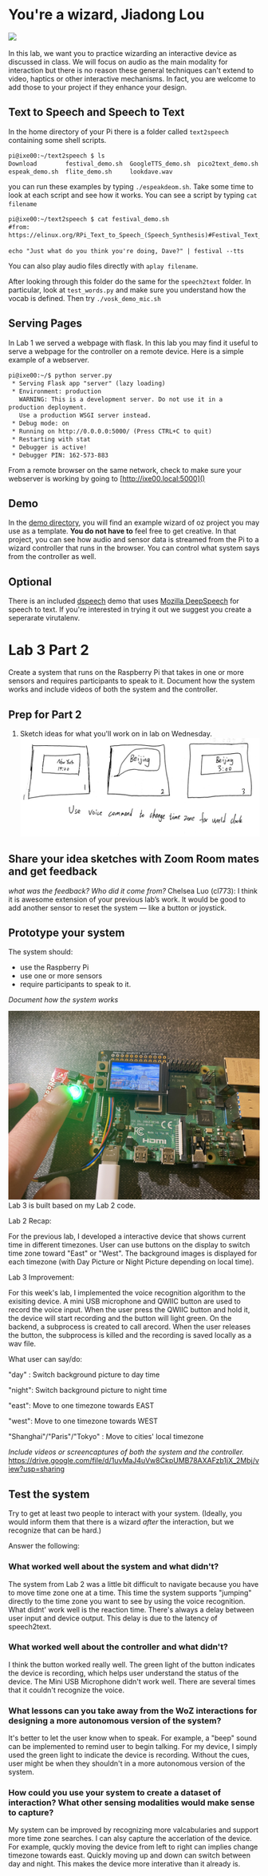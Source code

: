 # You're a wizard, Jiadong Lou

<img src="https://pbs.twimg.com/media/Cen7qkHWIAAdKsB.jpg" height="400">

In this lab, we want you to practice wizarding an interactive device as discussed in class. We will focus on audio as the main modality for interaction but there is no reason these general techniques can't extend to video, haptics or other interactive mechanisms. In fact, you are welcome to add those to your project if they enhance your design.


## Text to Speech and Speech to Text

In the home directory of your Pi there is a folder called `text2speech` containing some shell scripts.

```
pi@ixe00:~/text2speech $ ls
Download        festival_demo.sh  GoogleTTS_demo.sh  pico2text_demo.sh
espeak_demo.sh  flite_demo.sh     lookdave.wav

```

you can run these examples by typing 
`./espeakdeom.sh`. Take some time to look at each script and see how it works. You can see a script by typing `cat filename`

```
pi@ixe00:~/text2speech $ cat festival_demo.sh 
#from: https://elinux.org/RPi_Text_to_Speech_(Speech_Synthesis)#Festival_Text_to_Speech

echo "Just what do you think you're doing, Dave?" | festival --tts

```

You can also play audio files directly with `aplay filename`.

After looking through this folder do the same for the `speech2text` folder. In particular, look at `test_words.py` and make sure you understand how the vocab is defined. Then try `./vosk_demo_mic.sh`

## Serving Pages

In Lab 1 we served a webpage with flask. In this lab you may find it useful to serve a webpage for the controller on a remote device. Here is a simple example of a webserver.

```
pi@ixe00:~/$ python server.py
 * Serving Flask app "server" (lazy loading)
 * Environment: production
   WARNING: This is a development server. Do not use it in a production deployment.
   Use a production WSGI server instead.
 * Debug mode: on
 * Running on http://0.0.0.0:5000/ (Press CTRL+C to quit)
 * Restarting with stat
 * Debugger is active!
 * Debugger PIN: 162-573-883
```
From a remote browser on the same network, check to make sure your webserver is working by going to [http://ixe00.local:5000]()


## Demo

In the [demo directory](./demo), you will find an example wizard of oz project you may use as a template. **You do not have to** feel free to get creative. In that project, you can see how audio and sensor data is streamed from the Pi to a wizard controller that runs in the browser. You can control what system says from the controller as well.

## Optional

There is an included [dspeech](.dspeech) demo that uses [Mozilla DeepSpeech](https://github.com/mozilla/DeepSpeech) for speech to text. If you're interested in trying it out we suggest you create a seperarate virutalenv. 



# Lab 3 Part 2

Create a system that runs on the Raspberry Pi that takes in one or more sensors and requires participants to speak to it. Document how the system works and include videos of both the system and the controller.

## Prep for Part 2

1. Sketch ideas for what you'll work on in lab on Wednesday.
![Alt text](sketch.jpg?raw=true "Title")

## Share your idea sketches with Zoom Room mates and get feedback

*what was the feedback? Who did it come from?*
Chelsea Luo (cl773): I think it is awesome extension of your previous lab’s work. It would be good to add another sensor to reset the system — like a button or joystick.

## Prototype your system

The system should:
* use the Raspberry Pi 
* use one or more sensors
* require participants to speak to it. 

*Document how the system works*

![Alt text](device.JPG?raw=true "Title")
Lab 3 is built based on my Lab 2 code.


Lab 2 Recap:

For the previous lab, I developed a interactive device that shows current time in different timezones. User can use buttons on the display to switch time zone toward "East" or "West". The background images is displayed for each timezone (with Day Picture or Night Picture depending on local time).

Lab 3 Improvement:

For this week's lab, I implemented the voice recognition algorithm to the exisiting device. A mini USB microphone and QWIIC button are used to record the voice input. When the user press the QWIIC button and hold it, the device will start recording and the button will light green. On the backend, a subprocess is created to call arecord. When the user releases the button, the subprocess is killed and the recording is saved locally as a wav file. 

What user can say/do:

"day" : Switch background picture to day time

"night": Switch background picture to night time

"east": Move to one timezone towards EAST

"west": Move to one timezone towards WEST

"Shanghai"/"Paris"/"Tokyo" : Move to cities' local timezone


*Include videos or screencaptures of both the system and the controller.*
https://drive.google.com/file/d/1uvMaJ4uVw8CkpUMB78AXAFzb1jX_2Mbj/view?usp=sharing

## Test the system
Try to get at least two people to interact with your system. (Ideally, you would inform them that there is a wizard _after_ the interaction, but we recognize that can be hard.)

Answer the following:

### What worked well about the system and what didn't?
The system from Lab 2 was a little bit difficult to navigate because you have to move time zone one at a time. This time the system supports "jumping" directly to the time zone you want to see by using the voice recognition. What didnt' work well is the reaction time. There's always a delay between user input and device output. This delay is due to the latency of speech2text.


### What worked well about the controller and what didn't?
I think the button worked really well. The green light of the button indicates the device is recording, which helps user understand the status of the device. The Mini USB Microphone didn't work well. There are several times that it couldn't recognize the voice.

### What lessons can you take away from the WoZ interactions for designing a more autonomous version of the system?
It's better to let the user know when to speak. For example, a "beep" sound can be implemented to remind user to begin talking. For my device, I simply used the green light to indicate the device is recording. Without the cues, user might be when they shouldn't in a more autonomous version of the system.


### How could you use your system to create a dataset of interaction? What other sensing modalities would make sense to capture?
My system can be improved by recognizing more valcabularies and support more time zone searches. I can alsy capture the accerlation of the device. For example, quckly moving the device from left to right can implies change timezone towards east. Quickly moving up and down can switch between day and night. This makes the device more interative than it already is.


